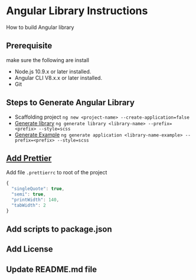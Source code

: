 # Angular Library Instructions
How to build Angular library

## Prerequisite
make sure the following are install
- Node.js 10.9.x or later installed.
- Angular CLI V8.x.x or later installed.
- Git

## Steps to Generate Angular Library
- Scaffolding project `ng new <project-name> --create-application=false`
- [Generate library](https://angular.io/cli/generate#library) `ng generate library <library-name> --prefix=<prefix> --style=scss`
- [Generate Example](https://angular.io/cli/new#ng-new) `ng generate application <library-name-example> --prefix=<prefix> --style=scss`

## [Add Prettier](https://medium.com/@ofirrifo/setup-prettier-with-angular-cli-webstorm-d339097595cf)

Add file `.prettierrc` to root of the project
```js
{
  "singleQuote": true,
  "semi": true,
  "printWidth": 140,
  "tabWidth": 2
}
```

## Add scripts to package.json

## Add License 

## Update README.md file
